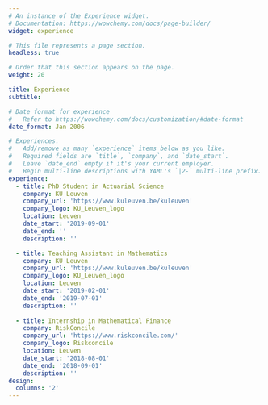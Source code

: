 ```yaml
---
# An instance of the Experience widget.
# Documentation: https://wowchemy.com/docs/page-builder/
widget: experience

# This file represents a page section.
headless: true

# Order that this section appears on the page.
weight: 20

title: Experience
subtitle:

# Date format for experience
#   Refer to https://wowchemy.com/docs/customization/#date-format
date_format: Jan 2006

# Experiences.
#   Add/remove as many `experience` items below as you like.
#   Required fields are `title`, `company`, and `date_start`.
#   Leave `date_end` empty if it's your current employer.
#   Begin multi-line descriptions with YAML's `|2-` multi-line prefix.
experience:
  - title: PhD Student in Actuarial Science
    company: KU Leuven
    company_url: 'https://www.kuleuven.be/kuleuven'
    company_logo: KU_Leuven_logo
    location: Leuven
    date_start: '2019-09-01'
    date_end: ''
    description: ''

  - title: Teaching Assistant in Mathematics
    company: KU Leuven
    company_url: 'https://www.kuleuven.be/kuleuven'
    company_logo: KU_Leuven_logo
    location: Leuven
    date_start: '2019-02-01'
    date_end: '2019-07-01'
    description: ''
    
  - title: Internship in Mathematical Finance
    company: RiskConcile
    company_url: 'https://www.riskconcile.com/'
    company_logo: Riskconcile
    location: Leuven
    date_start: '2018-08-01'
    date_end: '2018-09-01'
    description: ''
design:
  columns: '2'
---
```

